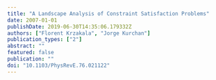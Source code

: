 ```yaml
---
title: "A Landscape Analysis of Constraint Satisfaction Problems"
date: 2007-01-01
publishDate: 2019-06-30T14:35:06.179332Z
authors: ["Florent Krzakala", "Jorge Kurchan"]
publication_types: ["2"]
abstract: ""
featured: false
publication: ""
doi: "10.1103/PhysRevE.76.021122"
---
```


